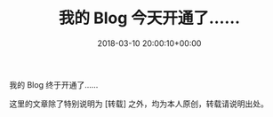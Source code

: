 ﻿---
layout: post
title: 我的 Blog 今天开通了……
date: 2018-03-10 20:00:10+00:00
categories: 日志
tags: 博客
---

我的 Blog 终于开通了……

这里的文章除了特别说明为 [转载] 之外，均为本人原创，转载请说明出处。



